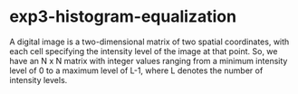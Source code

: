 # exp3-histogram-equalization
A digital image is a two-dimensional matrix of two spatial coordinates, with each cell specifying the intensity level of the image at that point. So, we have an N x N matrix with integer values ranging from a minimum intensity level of 0 to a maximum level of L-1, where L denotes the number of intensity levels.
